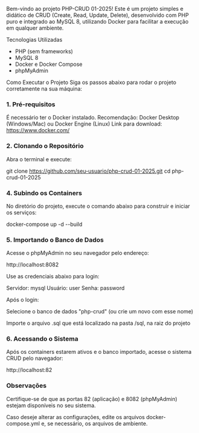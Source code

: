 Bem-vindo ao projeto PHP-CRUD 01-2025!
Este é um projeto simples e didático de CRUD (Create, Read, Update, Delete), desenvolvido com PHP puro e integrado ao MySQL 8, utilizando Docker para facilitar a execução em qualquer ambiente.

Tecnologias Utilizadas
- PHP (sem frameworks)
- MySQL 8
- Docker e Docker Compose
- phpMyAdmin

Como Executar o Projeto
Siga os passos abaixo para rodar o projeto corretamente na sua máquina:

### 1. Pré-requisitos

É necessário ter o Docker instalado.
Recomendação: Docker Desktop (Windows/Mac) ou Docker Engine (Linux)
Link para download: https://www.docker.com/

### 2. Clonando o Repositório

Abra o terminal e execute:

git clone https://github.com/seu-usuario/php-crud-01-2025.git
cd php-crud-01-2025

### 4. Subindo os Containers

No diretório do projeto, execute o comando abaixo para construir e iniciar os serviços:

docker-compose up -d --build

### 5. Importando o Banco de Dados

Acesse o phpMyAdmin no seu navegador pelo endereço:

http://localhost:8082

Use as credenciais abaixo para login:

Servidor: mysql
Usuário: user
Senha: password

Após o login:

Selecione o banco de dados "php-crud" (ou crie um novo com esse nome)

Importe o arquivo .sql que está localizado na pasta /sql, na raiz do projeto

### 6. Acessando o Sistema

Após os containers estarem ativos e o banco importado, acesse o sistema CRUD pelo navegador:

http://localhost:82

### Observações
Certifique-se de que as portas 82 (aplicação) e 8082 (phpMyAdmin) estejam disponíveis no seu sistema.

Caso deseje alterar as configurações, edite os arquivos docker-compose.yml e, se necessário, os arquivos de ambiente.
